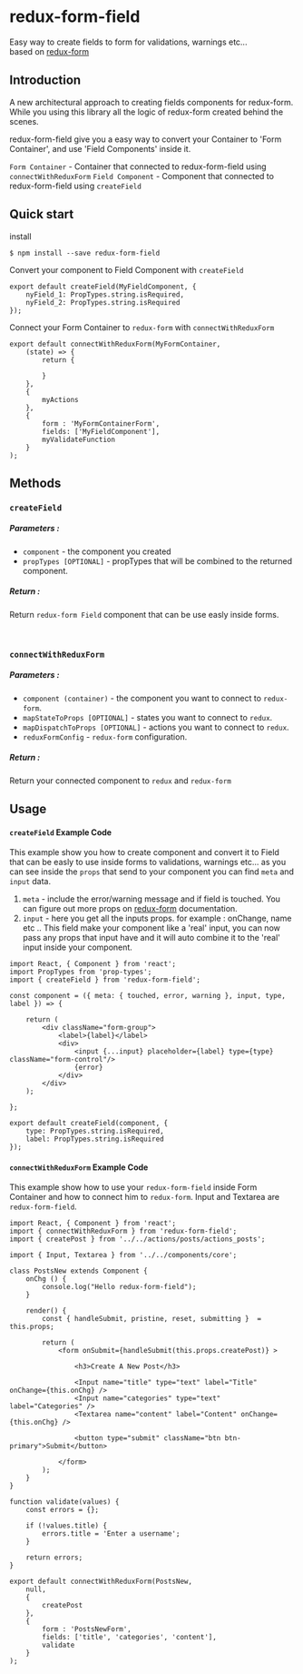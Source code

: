 # redux-form-field
Easy way to create fields to form for validations, warnings etc...<br>
based on <a href="http://redux-form.com/6.6.3/" target="_blank">redux-form</a>

## Introduction
A new architectural approach to creating fields components for redux-form.
While you using this library all the logic of redux-form created behind the scenes.

redux-form-field give you a easy way to convert your Container to 'Form Container',
and use 'Field Components' inside it.

`Form Container` - Container that connected to redux-form-field using `connectWithReduxForm`
`Field Component` - Component that connected to redux-form-field using `createField`

## Quick start

install
```
$ npm install --save redux-form-field
```
Convert your component to Field Component with `createField`
```JS
export default createField(MyFieldComponent, {
    nyField_1: PropTypes.string.isRequired,
    nyField_2: PropTypes.string.isRequired
});
```
Connect your Form Container to `redux-form` with `connectWithReduxForm`
```JSX
export default connectWithReduxForm(MyFormContainer,
    (state) => {
        return {

        }
    },
    {
        myActions
    },
    {
        form : 'MyFormContainerForm',
        fields: ['MyFieldComponent'],
        myValidateFunction
    }
);
```

## Methods

### `createField`
##### Parameters :
* `component` - the component you created
* `propTypes [OPTIONAL]` - propTypes that will be combined to the returned component.

##### Return :
Return `redux-form Field` component that can be use easly inside forms.

<br/>

### `connectWithReduxForm`
##### Parameters :
* `component (container)` - the component you want to connect to `redux-form`.
* `mapStateToProps [OPTIONAL]` - states you want to connect to `redux`.
* `mapDispatchToProps [OPTIONAL]` - actions you want to connect to `redux`.
* `reduxFormConfig` - `redux-form` configuration.

##### Return :
Return your connected component to `redux` and `redux-form`


## Usage

#### `createField` Example Code
This example show you how to create component and convert it to Field that can be easly to use inside forms to validations, warnings etc...
as you can see inside the `props` that send to your component you can find `meta` and `input` data.

1) `meta` - include the error/warning message and if field is touched. You can figure out more props on 
<a href="http://redux-form.com/6.6.3/" target="_blank">redux-form</a> documentation.
2) `input` - here you get all the inputs props. for example : onChange, name etc ..
  This field make your component like a 'real' input, you can now pass any props that input have and it will auto combine it to the 'real' input inside your component.

```JS
import React, { Component } from 'react';
import PropTypes from 'prop-types';
import { createField } from 'redux-form-field';

const component = ({ meta: { touched, error, warning }, input, type, label }) => {

    return (
        <div className="form-group">
            <label>{label}</label>
            <div>
                <input {...input} placeholder={label} type={type} className="form-control"/>
                {error}
            </div>
        </div>
    );

};

export default createField(component, {
    type: PropTypes.string.isRequired,
    label: PropTypes.string.isRequired
});
```

#### `connectWithReduxForm` Example Code
This example show how to use your `redux-form-field` inside Form Container
and how to connect him to `redux-form`.
Input and Textarea are `redux-form-field`.

```JS
import React, { Component } from 'react';
import { connectWithReduxForm } from 'redux-form-field';
import { createPost } from '../../actions/posts/actions_posts';

import { Input, Textarea } from '../../components/core';

class PostsNew extends Component {
    onChg () {
        console.log("Hello redux-form-field");
    }

    render() {
        const { handleSubmit, pristine, reset, submitting }  = this.props;

        return (
            <form onSubmit={handleSubmit(this.props.createPost)} >

                <h3>Create A New Post</h3>

                <Input name="title" type="text" label="Title" onChange={this.onChg} />
                <Input name="categories" type="text" label="Categories" />
                <Textarea name="content" label="Content" onChange={this.onChg} />

                <button type="submit" className="btn btn-primary">Submit</button>

            </form>
        );
    }
}

function validate(values) {
    const errors = {};

    if (!values.title) {
        errors.title = 'Enter a username';
    }

    return errors;
}

export default connectWithReduxForm(PostsNew,
    null,
    {
        createPost
    },
    {
        form : 'PostsNewForm',
        fields: ['title', 'categories', 'content'],
        validate
    }
);
```
